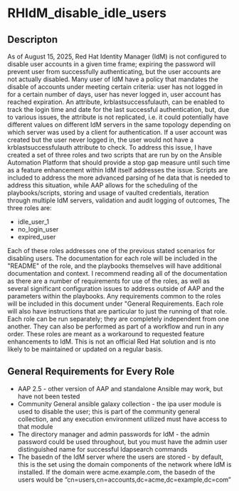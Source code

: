 # RHIdM_disable_idle_users
## Descripton
As of August 15, 2025, Red Hat Identity Manager (IdM) is not configured to disable user accounts in a given time frame; expiring the password will prevent user from successfully authenticating, but the user accounts are not actually disabled. Many user of IdM have a policy that mandates the disable of accounts under meeting certain criteria: user has not logged in for a certain number of days, user has never logged in, user account has reached expiration. An attribute, krblastsuccessfulauth, can be enabled to track the login time and date for the last successful authentication, but, due to various issues, the attribute is not replicated, i.e. it could potentially have different values on different IdM servers in the same topology depending on which server was used by a client for authentication. If a user account was created but the user never logged in, the user would not have a krblastsuccessfulauth attribute to check. 
To address this issue, I have created a set of three roles and two scripts that are run by on the Ansible Automation Platform that should provide a stop gap measure until such time as a feature enhancement within IdM itself addresses the issue. Scripts are included to address the more advanced parsing of he data that is needed to address this situation, while AAP allows for the scheduling of the playbooks/scripts, storing and usage of vaulted credentials, iteration through multiple IdM servers, validation and audit logging of outcomes, 
The three roles are:

- idle_user_1
- no_login_user
- expired_user

Each of these roles addresses one of the previous stated scenarios for disabling users. The documentation for each role will be included in the "README" of the role, and the playbooks themselves will have additional documentation and context. I recommend reading all of the documentation as there are a number of requirements for use of the roles, as well as several significant configuration issues to address outside of AAP and the parameters within the playbooks. Any requirements common to the roles will be included in this document under "General Requirements. Each role will also have instructions that are particular to just the running of that role. Each role can be run separately; they are completely independent from one another. They can also be performed as part of a workflow and run in any order. These roles are meant as a workaround to requested feature enhancements to IdM. This is not an official Red Hat solution and is nto likely to be maintained or updated on a regular basis. 

## General Requirements for Every Role

- AAP 2.5 - other version of AAP and standalone Ansible may work, but have not been tested
- Community General ansible galaxy collection - the ipa user module is used to disable the user; this is part of the community general collection, and any execution environment utilized must have access to that module
- The directory manager and admin passwords for IdM  - the admin password could be used throughout, but you must have the admin user distinguished name for successful ldapsearch commands
- The basedn of the IdM server where the users are stored - by default, this is the set using the domain components of the network where IdM is installed. If the domain were acme.example.com, the basedn of the users would be “cn=users,cn=accounts,dc=acme,dc=example,dc=com”




